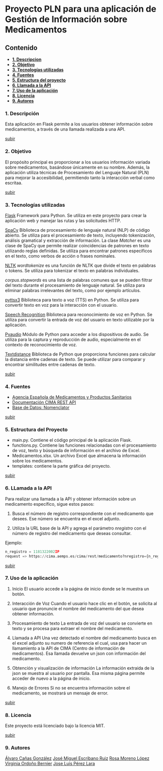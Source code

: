 # Proyecto PLN para una aplicación de Gestión de Información sobre Medicamentos

## Contenido

- **[1. Descripcion](#1-descripción)**
- **[2. Objetivo](#2-objetivo)**
- **[3. Tecnologías utilizadas](#3-tecnologías-utilizadas)**
- **[4. Fuentes](#4-fuentes)**
- **[5. Estructura del proyecto](#5-estructura-del-proyecto)**
- **[6. Llamada a la API](#6-llamada-a-la-api)**
- **[7. Uso de la aplicación](#7-uso-de-la-aplicación)**
- **[8. Licencia](#8-licencia)**
- **[9. Autores](#9-autores)**

### 1. Descripción
Esta aplicación en Flask permite a los usuarios obtener información sobre medicamentos, a través de una llamada realizada a una API. 

[subir](#contenido)

### 2. Objetivo
El propósito principal es proporcionar a los usuarios información variada sobre medicamentos, basándose únicamente en su nombre. Además, la aplicación utiliza técnicas de Procesamiento del Lenguaje Natural (PLN) para mejorar la accesibilidad, permitiendo tanto la interacción verbal como escritaa.

[subir](#contenido)

### 3. Tecnologías utilizadas
[Flask](https://flask.palletsprojects.com/en/3.0.x/)
Framework para Python. Se utiliza en este proyecto para crear la aplicación web y manejar las rutas y las solicitudes HTTP.

[SpaCy](https://spacy.io)
Biblioteca de procesamiento de lenguaje natural (NLP) de código abierto. Se utiliza para el procesamiento de texto, incluyendo tokenización, análisis gramatical y extracción de información. La clase _Matcher_ es una clase de SpaCy que permite realizar coincidencias de patrones en texto utilizando reglas definidas. Se utiliza para encontrar patrones específicos en el texto, como verbos de acción o frases nominales.

[NLTK](https://www.nltk.org/install.html)
_wordtokenize_ es una función de NLTK que divide el texto en palabras o tokens. Se utiliza para tokenizar el texto en palabras individuales.

_corpus.stopwords_ es una lista de palabras comunes que se pueden filtrar del texto durante el procesamiento de lenguaje natural.
Se utiliza para eliminar palabras irrelevantes del texto, como por ejemplo artículos.

[pyttsx3](https://pypi.org/project/pyttsx3/)
Biblioteca para texto a voz (TTS) en Python. Se utiliza para convertir texto en voz para la interacción con el usuario.

[Speech Recognition](https://pypi.org/project/SpeechRecognition/)
Biblioteca para reconocimiento de voz en Python. Se utiliza para convertir la entrada de voz del usuario en texto utilizable por la aplicación.

[Pyaudio](https://pypi.org/project/PyAudio/)
Módulo de Python para acceder a los dispositivos de audio. Se utiliza para la captura y reproducción de audio, especialmente en el contexto de reconocimiento de voz.

[Textdistance](https://pypi.org/project/textdistance/)
Biblioteca de Python que proporciona funciones para calcular la distancia entre cadenas de texto. Se puede utilizar para comparar y encontrar similitudes entre cadenas de texto.

[subir](#contenido)

### 4. Fuentes
- [Agencia Española de Medicamentos y Productos Sanitarios](https://www.aemps.gob.es)
- [Documentación CIMA REST API](https://sede.aemps.gob.es/docs/CIMA-REST-API_1_19.pdf)
- [Base de Datos: Nomenclator](https://cima.aemps.es/cima/publico/nomenclator.html)

[subir](#contenido)

### 5. Estructura del Proyecto
- main.py. Contiene el código principal de la aplicación Flask.
- functions.py. Contiene las funciones relacionadas con el procesamiento de voz, texto y búsqueda de información en el archivo de Excel.
- Medicamentos.xlsx. Un archivo Excel que almacena la información sobre los medicamentos.
- templates: contiene la parte gráfica del proyecto.

[subir](#contenido)

### 6. LLamada a la API
Para realizar una llamada a la API y obtener información sobre un medicamento específico, sigue estos pasos:

1. Busca el número de registro correspondiente con el medicamento que desees. Ese número se encuentra en el excel adjunto. 

2. Utiliza la URL base de la API y agrega el parámetro _nregistro_ con el número de registro del medicamento que deseas consultar. 

Ejemplo:
```python
n_registro = 1181322002IP
request => https://cima.aemps.es/cima/rest/medicamento?nregistro={n_registro}
```
[subir](#contenido)

### 7. Uso de la aplicación
1. Inicio
El usuario accede a la página de inicio donde se le muestra un botón.

2. Interacción de Voz
Cuando el usuario hace clic en el botón, se solicita al usuario que pronuncie el nombre del medicamento del que desea obtener información.

3. Procesamiento de texto
La entrada de voz del usuario se convierte en texto y se procesa para extraer el nombre del medicamento.

4. Llamada a API
Una vez detectado el nombre del medicamento busca en el excel adjunto su numero de referencia el cual, usa para hacer un llamamiento a la API de CIMA (Centro de información de medicamentos). Esa llamada devuelve un json con información  del medicamento.

4. Obtención y visualización de información
La información extraida de la json se muestra al usuario por pantalla. Esa misma página permite acceder de nuevo a la página de inicio.

5. Manejo de Errores
Si no se encuentra información sobre el medicamento, se mostrará un mensaje de error.

[subir](#contenido)

### 8. Licencia
Este proyecto está licenciado bajo la licencia MIT.

[subir](#contenido)

### 9. Autores
[Álvaro Cañas González](https://github.com/MameHub)
[José Miguel Escribano Ruiz](https://github.com/JMER15)
[Rosa Moreno López](https://github.com/rosaml96)
[Virginia Ordoño Bernier](https://github.com/viorbe20)
[Jose Luis Pérez Lara](https://github.com/JoseLuixrax)